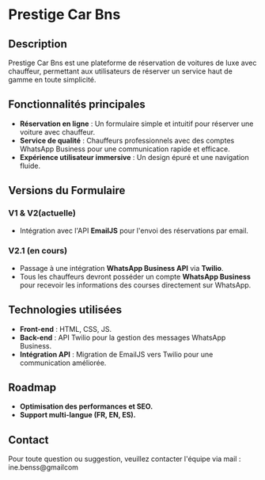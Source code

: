 # Prestige Car Bns

## Description
Prestige Car Bns est une plateforme de réservation de voitures de luxe avec chauffeur, permettant aux utilisateurs de réserver un service haut de gamme en toute simplicité.

## Fonctionnalités principales
- **Réservation en ligne** : Un formulaire simple et intuitif pour réserver une voiture avec chauffeur.
- **Service de qualité** : Chauffeurs professionnels avec des comptes WhatsApp Business pour une communication rapide et efficace.
- **Expérience utilisateur immersive** : Un design épuré et une navigation fluide.

## Versions du Formulaire
### **V1 & V2(actuelle)**
- Intégration avec l'API **EmailJS** pour l'envoi des réservations par email.

### **V2.1 (en cours)**
- Passage à une intégration **WhatsApp Business API** via **Twilio**.
- Tous les chauffeurs devront posséder un compte **WhatsApp Business** pour recevoir les informations des courses directement sur WhatsApp.

## Technologies utilisées
- **Front-end** : HTML, CSS, JS.
- **Back-end** : API Twilio pour la gestion des messages WhatsApp Business.
- **Intégration API** : Migration de EmailJS vers Twilio pour une communication améliorée.

## Roadmap
- **Optimisation des performances et SEO.**
- **Support multi-langue (FR, EN, ES).**

## Contact
Pour toute question ou suggestion, veuillez contacter l'équipe via mail : ine.benss@gmailcom
